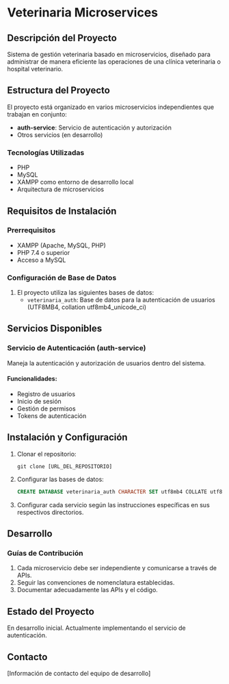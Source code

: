 # Veterinaria Microservices

## Descripción del Proyecto
Sistema de gestión veterinaria basado en microservicios, diseñado para administrar de manera eficiente las operaciones de una clínica veterinaria o hospital veterinario.

## Estructura del Proyecto
El proyecto está organizado en varios microservicios independientes que trabajan en conjunto:

- **auth-service**: Servicio de autenticación y autorización
- Otros servicios (en desarrollo)

### Tecnologías Utilizadas
- PHP
- MySQL
- XAMPP como entorno de desarrollo local
- Arquitectura de microservicios

## Requisitos de Instalación
### Prerrequisitos
- XAMPP (Apache, MySQL, PHP)
- PHP 7.4 o superior
- Acceso a MySQL

### Configuración de Base de Datos
1. El proyecto utiliza las siguientes bases de datos:
   - `veterinaria_auth`: Base de datos para la autenticación de usuarios (UTF8MB4, collation utf8mb4_unicode_ci)

## Servicios Disponibles

### Servicio de Autenticación (auth-service)
Maneja la autenticación y autorización de usuarios dentro del sistema.

#### Funcionalidades:
- Registro de usuarios
- Inicio de sesión
- Gestión de permisos
- Tokens de autenticación

## Instalación y Configuración

1. Clonar el repositorio:
   ```
   git clone [URL_DEL_REPOSITORIO]
   ```

2. Configurar las bases de datos:
   ```sql
   CREATE DATABASE veterinaria_auth CHARACTER SET utf8mb4 COLLATE utf8mb4_unicode_ci;
   ```

3. Configurar cada servicio según las instrucciones específicas en sus respectivos directorios.

## Desarrollo

### Guías de Contribución
1. Cada microservicio debe ser independiente y comunicarse a través de APIs.
2. Seguir las convenciones de nomenclatura establecidas.
3. Documentar adecuadamente las APIs y el código.

## Estado del Proyecto
En desarrollo inicial. Actualmente implementando el servicio de autenticación.

## Contacto
[Información de contacto del equipo de desarrollo]

